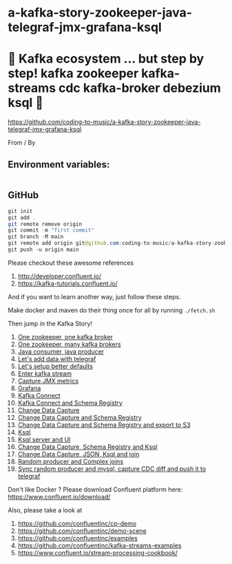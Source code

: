 # a-kafka-story-zookeeper-java-telegraf-jmx-grafana-ksql

# 🚀 Kafka ecosystem ... but step by step! kafka zookeeper kafka-streams cdc kafka-broker debezium ksql 🚀

https://github.com/coding-to-music/a-kafka-story-zookeeper-java-telegraf-jmx-grafana-ksql

From / By

## Environment variables:

```java

```

## GitHub

```java
git init
git add .
git remote remove origin
git commit -m "first commit"
git branch -M main
git remote add origin git@github.com:coding-to-music/a-kafka-story-zookeeper-java-telegraf-jmx-grafana-ksql.git
git push -u origin main
```

Please checkout these awesome references

1. http://developer.confluent.io/
1. https://kafka-tutorials.confluent.io/

And if you want to learn another way, just follow these steps.

Make docker and maven do their thing once for all by running `./fetch.sh`

Then jump in the Kafka Story!

1. [One zookeeper, one kafka broker](step1/)
1. [One zookeeper, many kafka brokers](step2/)
1. [Java consumer, java producer](step3/)
1. [Let's add data with telegraf](step4/)
1. [Let's setup better defaults](step5/)
1. [Enter kafka stream](step6/)
1. [Capture JMX metrics](step7/)
1. [Grafana](step8/)
1. [Kafka Connect](step9/)
1. [Kafka Connect and Schema Registry](step10/)
1. [Change Data Capture](step11/)
1. [Change Data Capture and Schema Registry](step12/)
1. [Change Data Capture and Schema Registry and export to S3](step13/)
1. [Ksql](step14/)
1. [Ksql server and UI](step15/)
1. [Change Data Capture, Schema Registry and Ksql](step16/)
1. [Change Data Capture, JSON, Ksql and join](step17/)
1. [Random producer and Complex joins](step18/)
1. [Sync random producer and mysql, capture CDC diff and push it to telegraf](step19/)

Don't like Docker ? Please download Confluent platform here: https://www.confluent.io/download/

Also, please take a look at

1. https://github.com/confluentinc/cp-demo
1. https://github.com/confluentinc/demo-scene
1. https://github.com/confluentinc/examples
1. https://github.com/confluentinc/kafka-streams-examples
1. https://www.confluent.io/stream-processing-cookbook/
